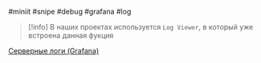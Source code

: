 #miniit #snipe #debug #grafana #log

>[!info]
>В наших проектах используется `Log Viewer`, в который уже встроена данная фукция

[Серверные логи (Grafana)](Серверные%20логи%20(Grafana).md)

